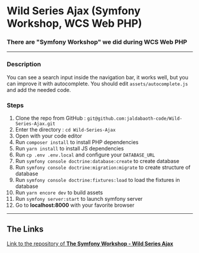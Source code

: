 <h1>Wild Series Ajax (Symfony Workshop, WCS Web PHP)</h1>

### There are "Symfony Workshop" we did during WCS Web PHP

---
### Description

You can see a search input inside the navigation bar, it works well, but you can improve it with autocomplete.
You should edit `assets/autocomplete.js` and add the needed code.

### Steps

1. Clone the repo from GitHub : `git@github.com:jaldabaoth-code/Wild-Series-Ajax.git`
2. Enter the directory : `cd Wild-Series-Ajax`
3. Open with your code editor
4. Run `composer install` to install PHP dependencies
5. Run `yarn install` to install JS dependencies
6. Run `cp .env .env.local` and configure your `DATABASE_URL`
7. Run `symfony console doctrine:database:create` to create database
8. Run `symfony console doctrine:migration:migrate` to create structure of database
9. Run `symfony console doctrine:fixtures:load` to load the fixtures in database
10. Run `yarn encore dev` to build assets
11. Run `symfony server:start` to launch symfony server
12. Go to <b>localhost:8000</b> with your favorite browser

---

## The Links

<a href="https://github.com/WildCodeSchool/orleans-202103-php-workshop-ajax">Link to the repository of <b>The Symfony Workshop - Wild Series Ajax</b></a>
